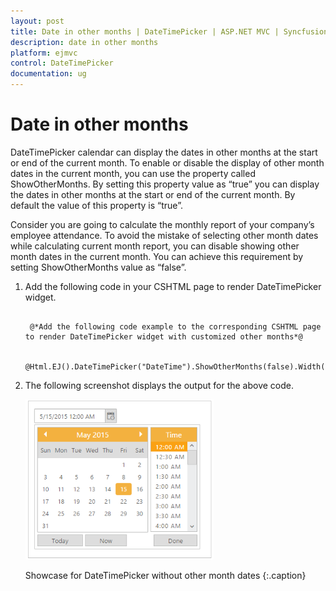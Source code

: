```yaml
---
layout: post
title: Date in other months | DateTimePicker | ASP.NET MVC | Syncfusion
description: date in other months
platform: ejmvc
control: DateTimePicker
documentation: ug
---
```


# Date in other months

DateTimePicker calendar can display the dates in other months at the start or end of the current month. To enable or disable the display of other month dates in the current month, you can use the property called ShowOtherMonths. By setting this property value as “true” you can display the dates in other months at the start or end of the current month. By default the value of this property is “true”. 

Consider you are going to calculate the monthly report of your company’s employee attendance. To avoid the mistake of selecting other month dates while calculating current month report, you can disable showing other month dates in the current month. You can achieve this requirement by setting ShowOtherMonths value as “false”.

1. Add the following code in your CSHTML page to render DateTimePicker widget.

   ~~~ cshtml
	 
	@*Add the following code example to the corresponding CSHTML page to render DateTimePicker widget with customized other months*@

	@Html.EJ().DateTimePicker("DateTime").ShowOtherMonths(false).Width("175px")

   ~~~
   
   

2. The following screenshot displays the output for the above code.

	![](Date-in-other-months_images/Date-in-other-months_img1.png)
    
	Showcase for DateTimePicker without other month dates
	{:.caption}

